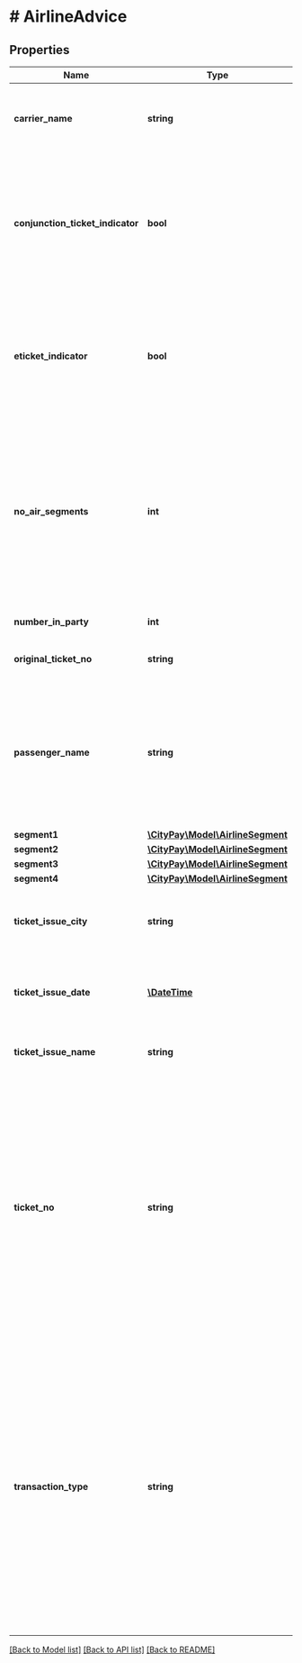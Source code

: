 # # AirlineAdvice

## Properties

Name | Type | Description | Notes
------------ | ------------- | ------------- | -------------
**carrier_name** | **string** | The name of the airline carrier that generated the tickets for airline travel. |
**conjunction_ticket_indicator** | **bool** | true if a conjunction ticket (with additional coupons) was issued for an itinerary with more than four segments. Defaults to false. | [optional]
**eticket_indicator** | **bool** | The Electronic Ticket Indicator, a code that indicates if an electronic ticket was issued.  Defaults to true. | [optional]
**no_air_segments** | **int** | A value that indicates the number of air travel segments included on this ticket.  Valid entries include the numerals “0” through “4”. Required only if the transaction type is TKT or EXC. | [optional]
**number_in_party** | **int** | The number of people in the party. |
**original_ticket_no** | **string** | Required if transaction type is EXC. | [optional]
**passenger_name** | **string** | The name of the passenger when the traveller is not the card member that purchased the ticket. Required only if the transaction type is TKT or EXC. | [optional]
**segment1** | [**\CityPay\Model\AirlineSegment**](AirlineSegment.md) |  |
**segment2** | [**\CityPay\Model\AirlineSegment**](AirlineSegment.md) |  | [optional]
**segment3** | [**\CityPay\Model\AirlineSegment**](AirlineSegment.md) |  | [optional]
**segment4** | [**\CityPay\Model\AirlineSegment**](AirlineSegment.md) |  | [optional]
**ticket_issue_city** | **string** | The name of the city town or village where the transaction took place. |
**ticket_issue_date** | [**\DateTime**](\DateTime.md) | The date the ticket was issued in ISO Date format (yyyy-MM-dd). |
**ticket_issue_name** | **string** | The name of the agency generating the ticket. |
**ticket_no** | **string** | This must be a valid ticket number, i.e. numeric (the first 3 digits must represent the valid IATA plate carrier code). The final check digit should be validated prior to submission. On credit charges, this field should contain the number of the original ticket, and not of a replacement. |
**transaction_type** | **string** | This field contains the Transaction Type code assigned to this transaction. Valid codes include:   - &#x60;TKT&#x60; &#x3D; Ticket Purchase   - &#x60;REF&#x60; &#x3D; Refund   - &#x60;EXC&#x60; &#x3D; Exchange Ticket   - &#x60;MSC&#x60; &#x3D; Miscellaneous (non-Ticket Purchase- and non-Exchange Ticket-related transactions only). |

[[Back to Model list]](../../README.md#models) [[Back to API list]](../../README.md#endpoints) [[Back to README]](../../README.md)
